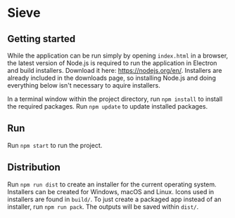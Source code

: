# Sieve

## Getting started
While the application can be run simply by opening `index.html` in a browser, the latest version of Node.js is required to run the application in Electron and build installers. Download it here: https://nodejs.org/en/. Installers are already included in the downloads page, so installing Node.js and doing everything below isn't necessary to aquire installers.

In a terminal window within the project directory, run `npm install` to install the required packages. Run `npm update` to update installed packages.

## Run
Run `npm start` to run the project.

## Distribution
Run `npm run dist` to create an installer for the current operating system. Installers can be created for Windows, macOS and Linux. Icons used in installers are found in `build/`. To just create a packaged app instead of an installer, run `npm run pack`. The outputs will be saved within `dist/`.